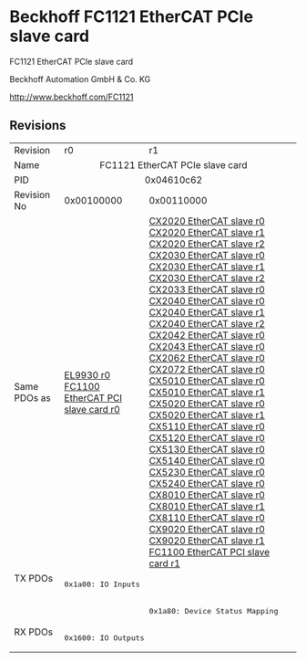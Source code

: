 # Beckhoff FC1121 EtherCAT PCIe slave card

FC1121 EtherCAT PCIe slave card

Beckhoff Automation GmbH & Co. KG

http://www.beckhoff.com/FC1121

## Revisions
<table>
<tr >
<td>Revision</td>
<td><div class="foo">r0</div></td>
<td><div class="foo">r1</div></td>
</tr>
<tr >
<td>Name</td>
<td colspan=2 align="center"><div class="foo">FC1121 EtherCAT PCIe slave card</div></td>
</tr>
<tr >
<td>PID</td>
<td colspan=2 align="center"><div class="foo">0x04610c62</div></td>
</tr>
<tr >
<td>Revision No</td>
<td>0x00100000</td>
<td>0x00110000</td>
</tr>
<tr >
<td>Same PDOs as</td>
<td><a href="EL9930">EL9930 r0</a><br/><a href="FC1100+EtherCAT+PCI+slave+card">FC1100 EtherCAT PCI slave card r0</a></td>
<td><a href="CX2020+EtherCAT+slave">CX2020 EtherCAT slave r0</a><br/><a href="CX2020+EtherCAT+slave">CX2020 EtherCAT slave r1</a><br/><a href="CX2020+EtherCAT+slave">CX2020 EtherCAT slave r2</a><br/><a href="CX2030+EtherCAT+slave">CX2030 EtherCAT slave r0</a><br/><a href="CX2030+EtherCAT+slave">CX2030 EtherCAT slave r1</a><br/><a href="CX2030+EtherCAT+slave">CX2030 EtherCAT slave r2</a><br/><a href="CX2033+EtherCAT+slave">CX2033 EtherCAT slave r0</a><br/><a href="CX2040+EtherCAT+slave">CX2040 EtherCAT slave r0</a><br/><a href="CX2040+EtherCAT+slave">CX2040 EtherCAT slave r1</a><br/><a href="CX2040+EtherCAT+slave">CX2040 EtherCAT slave r2</a><br/><a href="CX2042+EtherCAT+slave">CX2042 EtherCAT slave r0</a><br/><a href="CX2043+EtherCAT+slave">CX2043 EtherCAT slave r0</a><br/><a href="CX2062+EtherCAT+slave">CX2062 EtherCAT slave r0</a><br/><a href="CX2072+EtherCAT+slave">CX2072 EtherCAT slave r0</a><br/><a href="CX5010+EtherCAT+slave">CX5010 EtherCAT slave r0</a><br/><a href="CX5010+EtherCAT+slave">CX5010 EtherCAT slave r1</a><br/><a href="CX5020+EtherCAT+slave">CX5020 EtherCAT slave r0</a><br/><a href="CX5020+EtherCAT+slave">CX5020 EtherCAT slave r1</a><br/><a href="CX5110+EtherCAT+slave">CX5110 EtherCAT slave r0</a><br/><a href="CX5120+EtherCAT+slave">CX5120 EtherCAT slave r0</a><br/><a href="CX5130+EtherCAT+slave">CX5130 EtherCAT slave r0</a><br/><a href="CX5140+EtherCAT+slave">CX5140 EtherCAT slave r0</a><br/><a href="CX5230+EtherCAT+slave">CX5230 EtherCAT slave r0</a><br/><a href="CX5240+EtherCAT+slave">CX5240 EtherCAT slave r0</a><br/><a href="CX8010+EtherCAT+slave">CX8010 EtherCAT slave r0</a><br/><a href="CX8010+EtherCAT+slave">CX8010 EtherCAT slave r1</a><br/><a href="CX8110+EtherCAT+slave">CX8110 EtherCAT slave r0</a><br/><a href="CX9020+EtherCAT+slave">CX9020 EtherCAT slave r0</a><br/><a href="CX9020+EtherCAT+slave">CX9020 EtherCAT slave r1</a><br/><a href="FC1100+EtherCAT+PCI+slave+card">FC1100 EtherCAT PCI slave card r1</a></td>
</tr>
<tr class="txpdo pdosection">
<td rowspan=2 valign=top>TX PDOs</td>
<td colspan=2 align="left"><pre>0x1a00: IO Inputs</pre></td>
<td></td>
</tr>
<tr class="txpdo pdosection">
<td></td>
<td><pre>0x1a80: Device Status Mapping</pre></td>
</tr>
<tr class="rxpdo pdosection">
<td rowspan=1 valign=top>RX PDOs</td>
<td colspan=2 align="left"><pre>0x1600: IO Outputs</pre></td>
<td></td>
</tr>
</table>
